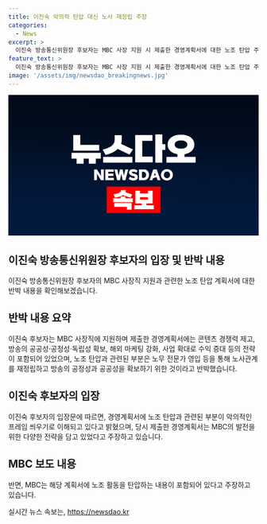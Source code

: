 ```yaml
---
title: 이진숙 악의적 탄압 대신 노사 재정립 주장
categories:
  - News
excerpt: >
  이진숙 방송통신위원장 후보자는 MBC 사장 지원 시 제출한 경영계획서에 대한 노조 탄압 주장을 반박했습니다. 후보자는 경영계획서에는 콘텐츠 경쟁력 강화와 공공성·공정성 확보, 노사관계 재정립 등 다양한 전략이 제시됐다고 설명했습니다. 노조 탄압 주장은 악의적인 프레임이라고 강조하며 이를 부인했습니다. 후보자의 입장문은 MBC의 이전 보도를 부인하고 노조 탄압 주장이 사실과 다르다고 주장했습니다.
feature_text: >
  이진숙 방송통신위원장 후보자는 MBC 사장 지원 시 제출한 경영계획서에 대한 노조 탄압 주장을 반박했습니다. 후보자는 경영계획서에는 콘텐츠 경쟁력 강화와 공공성·공정성 확보, 노사관계 재정립 등 다양한 전략이 제시됐다고 설명했습니다. 노조 탄압 주장은 악의적인 프레임이라고 강조하며 이를 부인했습니다. 후보자의 입장문은 MBC의 이전 보도를 부인하고 노조 탄압 주장이 사실과 다르다고 주장했습니다.
image: '/assets/img/newsdao_breakingnews.jpg'
---
```


<p><img src="/assets/img/newsdao_breakingnews.jpg" alt="implanttips 속보" /></p>

<h2 data-ke-size="size26">이진숙 방송통신위원장 후보자의 입장 및 반박 내용</h2>

<p data-ke-size="size16">이진숙 방송통신위원장 후보자의 MBC 사장직 지원과 관련한 노조 탄압 계획서에 대한 반박 내용을 확인해보겠습니다.</p>

<h2 data-ke-size="size24">반박 내용 요약</h2>

<p data-ke-size="size16">이진숙 후보자는 MBC 사장직에 지원하며 제출한 경영계획서에는 콘텐츠 경쟁력 제고, 방송의 공공성·공정성·독립성 확보, 해외 마케팅 강화, 사업 확대로 수익 증대 등의 전략이 포함되어 있었으며, 노조 탄압과 관련된 부분은 노무 전문가 영입 등을 통해 노사관계를 재정립하고 방송의 공정성과 공공성을 확보하기 위한 것이라고 반박했습니다.</p>

<h2 data-ke-size="size24">이진숙 후보자의 입장</h2>

<p data-ke-size="size16">이진숙 후보자의 입장문에 따르면, 경영계획서에 노조 탄압과 관련된 부분이 악의적인 프레임 씌우기로 이해되고 있다고 밝혔으며, 당시 제출한 경영계획서는 MBC의 발전을 위한 다양한 전략을 담고 있었다고 주장하고 있습니다.</p>

<h2 data-ke-size="size24">MBC 보도 내용</h2>

<p data-ke-size="size16">반면, MBC는 해당 계획서에 노조 활동을 탄압하는 내용이 포함되어 있다고 주장하고 있습니다.</p>
실시간 뉴스 속보는, <a href="https://newsdao.kr" rel="dofollow">https://newsdao.kr</a>


